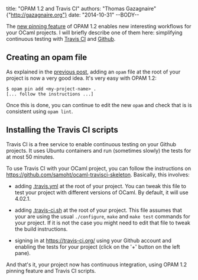 title: "OPAM 1.2 and Travis CI"
authors: "Thomas Gazagnaire" {"http://gazagnaire.org"}
date: "2014-10-31"
--BODY--

The [new pinning feature][pin] of OPAM 1.2 enables new interesting
workflows for your OCaml projects. I will briefly describe one of them
here: simplifying continuous testing with [Travis CI][travis] and
[Github][github].

## Creating an opam file

As explained in the [previous post][pin], adding an `opam` file at the
root of your project is now a very good idea. It's very easy with OPAM
1.2:

```
$ opam pin add <my-project-name> .
[... follow the instructions ...]
```

Once this is done, you can continue to edit the new `opam` and check
that is is consistent using `opam lint`.

## Installing the Travis CI scripts

Travis CI is a free service to enable continuous testing on your
Github projects. It uses Ubuntu containers and run (sometimes slowly)
the tests for at most 50 minutes.

To use Travis CI with your OCaml project, you can follow the instructions on
https://github.com/samoht/ocaml-travisci-skeleton. Basically, this involves:

- adding
  [.travis.yml](https://github.com/samoht/ocaml-travisci-skeleton/blob/master/.travis.yml)
  at the root of your project. You can tweak this file to test your
  project with different versions of OCaml. By default, it will use 4.02.1.

- adding
  [.travis-ci.sh](https://github.com/samoht/ocaml-travisci-skeleton/blob/master/.travis-ci.sh)
  at the root of your project. This file assumes that your are using
  the usual `./configure`, `make` and `make test` commands for your project.
  If it is not the case you might need to edit that file to tweak the build instructions.

- signing in at https://travis-ci.org/ using your Github account and
  enabling the tests for your project (click on the '+' button on the
  left pane).

And that's it, your project now has continuous integration, using OPAM 1.2
pinning feature and Travis CI scripts.

[pin]: https://opam.ocaml.org/blog/opam-1-2-pin/
[travis]: https://travis-ci.org/
[github]: https://github.com/